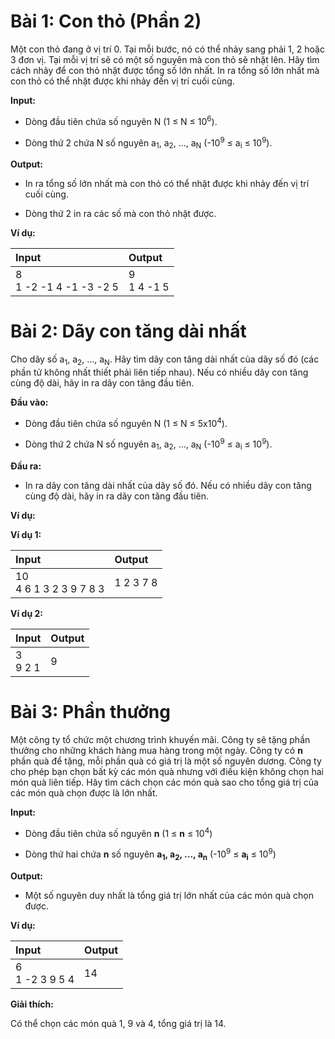 # Bài 1: Con thỏ (Phần 2)

Một con thỏ đang ở vị trí 0. Tại mỗi bước, nó có thể nhảy sang phải 1, 2 hoặc 3 đơn vị. Tại mỗi vị trí sẽ có một số nguyên mà con thỏ sẽ nhặt lên. Hãy tìm cách nhảy để con thỏ nhặt được tổng số lớn nhất. In ra tổng số lớn nhất mà con thỏ có thể nhặt được khi nhảy đến vị trí cuối cùng.

**Input:**

- Dòng đầu tiên chứa số nguyên N (1 ≤ N ≤ 10<sup>6</sup>).

- Dòng thứ 2 chứa N số nguyên a<sub>1</sub>, a<sub>2</sub>, ..., a<sub>N</sub> (-10<sup>9</sup> ≤ a<sub>i</sub> ≤ 10<sup>9</sup>).

**Output:**

- In ra tổng số lớn nhất mà con thỏ có thể nhặt được khi nhảy đến vị trí cuối cùng.

- Dòng thứ 2 in ra các số mà con thỏ nhặt được.

**Ví dụ:**

| Input | Output |
|:-------|:--------|
| 8<br>1 -2 -1 4 -1 -3 -2 5 | 9 <br> 1 4 -1 5 |


# Bài 2: Dãy con tăng dài nhất

Cho dãy số a<sub>1</sub>, a<sub>2</sub>, ..., a<sub>N</sub>. Hãy tìm dãy con tăng dài nhất của dãy số đó (các phần tử không nhất thiết phải liên tiếp nhau).
Nếu có nhiều dãy con tăng cùng độ dài, hãy in ra dãy con tăng đầu tiên.

**Đầu vào:**

- Dòng đầu tiên chứa số nguyên N (1 ≤ N ≤ 5x10<sup>4</sup>).

- Dòng thứ 2 chứa N số nguyên a<sub>1</sub>, a<sub>2</sub>, ..., a<sub>N</sub> (-10<sup>9</sup> ≤ a<sub>i</sub> ≤ 10<sup>9</sup>).

**Đầu ra:**

- In ra dãy con tăng dài nhất của dãy số đó. Nếu có nhiều dãy con tăng cùng độ dài, hãy in ra dãy con tăng đầu tiên.

**Ví dụ:**

**Ví dụ 1:**

| Input | Output |
|:-------|:--------|
| 10<br>4 6 1 3 2 3 9 7 8 3 |  1 2 3 7 8 |

**Ví dụ 2:**

| Input | Output |
|:-------|:--------|
| 3<br>9 2 1 | 9 |


# Bài 3: Phần thưởng

Một công ty tổ chức một chương trình khuyến mãi. Công ty sẽ tặng phần thưởng cho những khách hàng mua hàng trong một ngày. Công ty có **n** phần quà để tặng, mỗi phần quà có giá trị là một số nguyên dương. Công ty cho phép bạn chọn bất kỳ các món quà nhưng với điều kiện không chọn hai món quà liên tiếp. Hãy tìm cách chọn các món quà sao cho tổng giá trị của các món quà chọn được là lớn nhất.

**Input:**

- Dòng đầu tiên chứa số nguyên **n** (1 ≤ **n** ≤ 10<sup>4</sup>)

- Dòng thứ hai chứa **n** số nguyên **a<sub>1</sub>, a<sub>2</sub>, ..., a<sub>n</sub>** (-10<sup>9</sup> ≤ **a<sub>i</sub>** ≤ 10<sup>9</sup>)

**Output:**

- Một số nguyên duy nhất là tổng giá trị lớn nhất của các món quà chọn được.

**Ví dụ:**

| Input | Output |
|:-------|:--------|
| 6<br> 1 -2 3 9 5 4 | 14 |

**Giải thích:**

Có thể chọn các món quà  1, 9 và 4, tổng giá trị là 14.